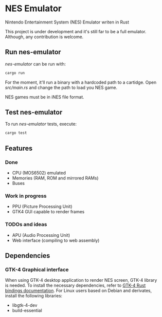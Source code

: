 # NES Emulator

Nintendo Entertainment System (NES) Emulator writen in Rust

This project is under development and it's still far to be a full emulator.
Although, any contribution is welcome.


## Run nes-emulator

*nes-emulator* can be run with:
``` bash
cargo run
```

For the moment, it'll run a binary with a hardcoded path to a cartidge. Open
*src/main.rs* and change the path to load you NES game.

NES games must be in iNES file format.


## Test nes-emulator

To run *nes-emulator* tests, execute:

``` bash
cargo test
```


## Features

### Done

- CPU (MOS6502) emulated
- Memories (RAM, ROM and mirrored RAMs)
- Buses

### Work in progress

- PPU (Picture Processing Unit)
- GTK4 GUI capable to render frames

### TODOs and ideas

- APU (Audio Processing Unit)
- Web interface (compiling to web assembly)

## Dependencies

### GTK-4 Graphical interface

When using GTK-4 desktop application to render NES screen, GTK-4 library is
needed. To install the necessary dependencies, refer to [GTK-4 Rust bindings
documentation](https://gtk-rs.org/gtk4-rs/stable/latest/book/installation.html).
For Linux users based on Debian and derivates, install the following libraries:
- libgtk-4-dev
- build-essential

